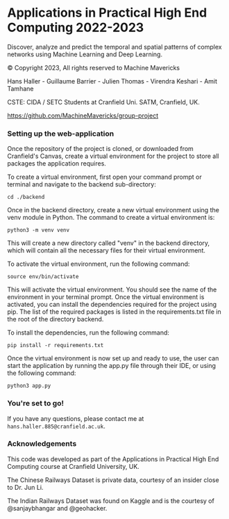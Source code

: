 # Applications in Practical High End Computing 2022-2023
Discover, analyze and predict the temporal and spatial patterns of complex networks using Machine Learning and Deep Learning.

© Copyright 2023, All rights reserved to Machine Mavericks

Hans Haller - Guillaume Barrier - Julien Thomas - Virendra Keshari - Amit Tamhane

CSTE: CIDA / SETC Students at Cranfield Uni. SATM, Cranfield, UK.

https://github.com/MachineMavericks/group-project

### Setting up the web-application

Once the repository of the project is cloned, or downloaded from Cranfield's Canvas, create a virtual environment for the project to store all packages the application requires. 

To create a virtual environment, first open your command prompt or terminal and navigate to the backend sub-directory:

```cd ./backend```

Once in the backend directory, create a new virtual environment using the venv module in Python. The command to create a virtual environment is:

```python3 -m venv venv```

This will create a new directory called "venv" in the backend directory, which will contain all the necessary files for their virtual environment. 

To activate the virtual environment, run the following command:

```source env/bin/activate```

This will activate the virtual environment. You should see the name of the environment in your terminal prompt. Once the virtual environment is activated, you can install the dependencies required for the project using pip. The list of the required packages is listed in the requirements.txt file in the root of the directory backend.

To install the dependencies, run the following command:

```pip install -r requirements.txt```

Once the virtual environment is now set up and ready to use, the user can start the application by running the app.py file through their IDE, or using the following command:

```python3 app.py```

### You're set to go!

If you have any questions, please contact me at ```hans.haller.885@cranfield.ac.uk```.


### Acknowledgements

This code was developed as part of the Applications in Practical High End Computing course at Cranfield University, UK. 

The Chinese Railways Dataset is private data, courtesy of an insider close to Dr. Jun Li. 

The Indian Railways Dataset was found on Kaggle and is the courtesy of @sanjaybhangar and @geohacker.
